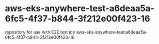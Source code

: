 # aws-eks-anywhere-test-a6deaa5a-6fc5-4f37-b844-3f212e00f423-16
repository for use with E2E test job aws-eks-anywhere-test:a6deaa5a-6fc5-4f37-b844-3f212e00f423-16
